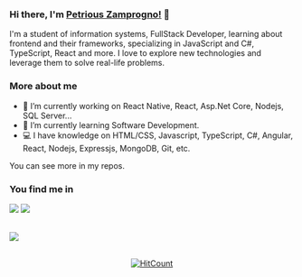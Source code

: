 ### Hi there, I'm [Petrious Zamprogno!](www.linkedin.com/in/petrious) 👋

I'm a student of information systems, FullStack Developer, learning about frontend and their frameworks, specializing in JavaScript and C#, TypeScript, React and more. I love to explore new technologies and leverage them to solve real-life problems.

### More about me

- 🚀 I’m currently working on React Native, React, Asp.Net Core, Nodejs, SQL Server...
- 🔭 I’m currently learning Software Development.
- 💻 I have knowledge on HTML/CSS, Javascript, TypeScript, C#, Angular, React, Nodejs, Expressjs, MongoDB, Git, etc.

You can see more in my repos.

### You find me in

[![](https://img.shields.io/badge/LinkedIn-Petrious-blue)](https://www.linkedin.com/in/petrious)
[![](https://img.shields.io/badge/Gmail-Petrious-red)](mailto:petrious@gmail.com)

<div align="center">

</div>
<br/>

<img align="center" src="https://github-readme-stats.anuraghazra1.vercel.app/api/top-langs/?username=petrious&hide=Batchfile" />

<br />
<br />
<div align="center">

[![HitCount](http://hits.dwyl.com/petrious/http://githubcom/petrious/.svg)](http://hits.dwyl.com/petrious/http://githubcom/petrious/)

</div>
